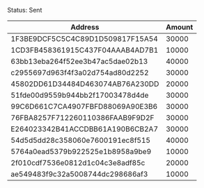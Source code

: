 Status: Sent

| Address                          | Amount|
| -------------------------------- |-------|
| 1F3BE9DCF5C5C4C89D1D509817F15A54 | 30000 |
| 1CD3FB458361915C437F04AAAB4AD7B1 | 10000 |
| 63bb13eba264f52ee3b47ac5dae02b13 | 40000 |
| c2955697d963f4f3a02d754ad80d2252 | 30000 |
| 45802DD61D34484D463074AB76A230DD | 20000 |
| 51fde00d9559b944bb2f17003478d4de | 30000 |
| 99C6D661C7CA4907FBFD88069A90E3B6 | 30000 |
| 76FBA8257F712260110386FAAB9F9D2F | 30000 |
| E264023342B41ACCDBB61A190B6CB2A7 | 30000 |
| 54d5d5dd28c358060e7600191ec8f515 | 40000 |
| 5764a0ead5379b922525e1b8958a9be9 | 10000 |
| 2f010cdf7536e0812d1c04c3e8adf85c | 20000 |
| ae549483f9c32a5008744dc298686af3 | 10000 |